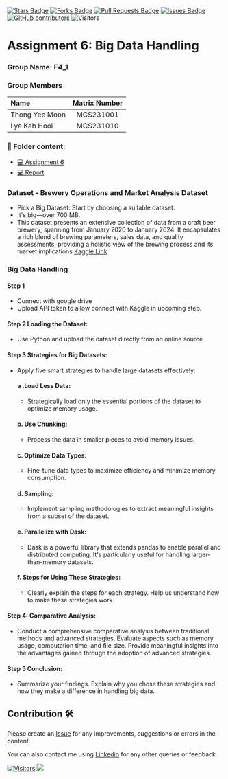 <a href="https://github.com/drshahizan/HPDP/stargazers"><img src="https://img.shields.io/github/stars/drshahizan/HPDP" alt="Stars Badge"/></a>
<a href="https://github.com/drshahizan/HPDP/network/members"><img src="https://img.shields.io/github/forks/drshahizan/HPDP" alt="Forks Badge"/></a>
<a href="https://github.com/drshahizan/HPDP/pulls"><img src="https://img.shields.io/github/issues-pr/drshahizan/HPDP" alt="Pull Requests Badge"/></a>
<a href="https://github.com/drshahizan/HPDP"><img src="https://img.shields.io/github/issues/drshahizan/HPDP" alt="Issues Badge"/></a>
<a href="https://github.com/drshahizan/HPDP/graphs/contributors"><img alt="GitHub contributors" src="https://img.shields.io/github/contributors/drshahizan/HPDP?color=2b9348"></a>
![Visitors](https://api.visitorbadge.io/api/visitors?path=https%3A%2F%2Fgithub.com%2Fdrshahizan%2FHPDP&labelColor=%23d9e3f0&countColor=%23697689&style=flat)

# Assignment 6: Big Data Handling

### Group Name: F4_1
### Group Members

| Name                                     | Matrix Number |
| :---------------------------------------- | :-------------: |
| Thong Yee Moon            |MCS231001      |
| Lye Kah Hooi             |MCS231010      |

### 📂 Folder content:
* [💻 Assignment 6]()
* [💻 Report]()

### Dataset - Brewery Operations and Market Analysis Dataset
- Pick a Big Dataset: Start by choosing a suitable dataset.
- It's big—over 700 MB.
- This dataset presents an extensive collection of data from a craft beer brewery, spanning from January 2020 to January 2024. It encapsulates a rich blend of brewing parameters, sales data, and quality assessments, providing a holistic view of the brewing process and its market implications
[Kaggle Link](https://www.kaggle.com/datasets/ankurnapa/brewery-operations-and-market-analysis-dataset)

### Big Data Handling 
#### Step 1 
- Connect with google drive
- Upload API token to allow connect with Kaggle in upcoming step.

#### Step 2 Loading the Dataset: 
- Use Python and upload the dataset directly from an online source

#### Step 3 Strategies for Big Datasets: 
- Apply five smart strategies to handle large datasets effectively:

    #### a .Load Less Data:
     - Strategically load only the essential portions of the dataset to optimize memory usage.
    #### b. Use Chunking:
    - Process the data in smaller pieces to avoid memory issues.
    #### c. Optimize Data Types:
    - Fine-tune data types to maximize efficiency and minimize memory consumption.
    #### d. Sampling:
    - Implement sampling methodologies to extract meaningful insights from a subset of the dataset.
    #### e. Parallelize with Dask:
    - Dask is a powerful library that extends pandas to enable parallel and distributed computing. It's particularly useful for handling larger-than-memory datasets.
    #### f. Steps for Using These Strategies:
    - Clearly explain the steps for each strategy. Help us understand how to make these strategies work.

#### Step 4: Comparative Analysis: 
- Conduct a comprehensive comparative analysis between traditional methods and advanced strategies. Evaluate aspects such as memory usage, computation time, and file size. Provide meaningful insights into the advantages gained through the adoption of advanced strategies.

#### Step 5 Conclusion: 
- Summarize your findings. Explain why you chose these strategies and how they make a difference in handling big data.



## Contribution 🛠️
Please create an [Issue](https://github.com/drshahizan/HPDP/issues) for any improvements, suggestions or errors in the content.

You can also contact me using [Linkedin](https://www.linkedin.com/in/drshahizan/) for any other queries or feedback.

[![Visitors](https://api.visitorbadge.io/api/visitors?path=https%3A%2F%2Fgithub.com%2Fdrshahizan&labelColor=%23697689&countColor=%23555555&style=plastic)](https://visitorbadge.io/status?path=https%3A%2F%2Fgithub.com%2Fdrshahizan)
![](https://hit.yhype.me/github/profile?user_id=81284918)

